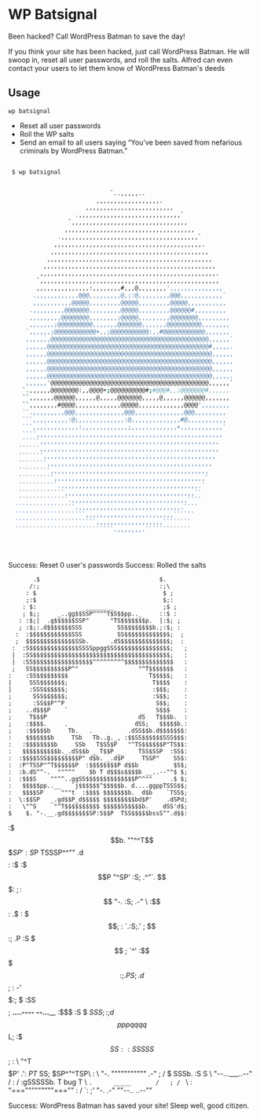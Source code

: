 # WP Batsignal

Been hacked? Call WordPress Batman to save the day!

If you think your site has been hacked, just call WordPress Batman.
He will swoop in, reset all user passwords, and roll the salts.
Alfred can even contact your users to let them know of WordPress Batman's deeds

## Usage

`wp batsignal`

* Reset all user passwords
* Roll the WP salts
* Send an email to all users saying “You've been saved from nefarious criminals by WordPress Batman.”

```bash

 $ wp batsignal


                             `..,,,,,..
                         ,,,,,,,,,,,,,,,,,,.
                      ,,,,,,,,,,,,,,,,,,,,,,,,,
                   .,,,,,,,,,,,,,,,,,,,,,,,,,,,,,`
                 `,,,,,,,,,,,,,,,,,,,,,,,,,,,,,,,,,
                ,,,,,,,,,,,,,,,,,,,,,,,,,,,,,,,,,,,,,
              .,,,,,,,,,,,,,,,,,,,,,,,,,,,,,,,,,,,,,,,`
             ,,,,,,,,,,,,,,,,,,,,,,,,,,,,,,,,,,,,,,,,,,.
            ,,,,,,,,,,,,,,,,,,,,,,,,,,,,,,,,,,,,,,,,,,,,,
           ,,,,,,,,,,,,,,,,,,,,,,,,,,,,,,,,,,,,,,,,,,,,,,,
          ,,,,,,,,,,,,,,,,,,,,,,,,,,,,,,,,,,,,,,,,,,,,,,,,,
         ,,,,,,,,,,,,,,,,,,,,,,,,,,,,,,,,,,,,,,,,,,,,,,,,,,.
        `,,,,,,,,,,,,,,,,,,,,,,,,,,,,,,,,,,,,,,,,,,,,,,,,,,,
        ,,,,,,,,,,,,,,,:,,,,,,,,#,,,@,,,,,,,,',,,,,,,,,,,,,,,
       .,,,,,,,,,,,,@@@,,,,,,,,,@,;:@,,,,,,,,,@@@,,,,,,,,,,,,`
       ,,,,,,,,,,,@@@@@,,,,,,,,,@@@@@,,,,,,,,,@@@@@,,,,,,,,,,,
      .,,,,,,,,,@@@@@@@,,,,,,,,,@@@@@,,,,,,,,,@@@@@@#,,,,,,,,,
      ,,,,,,,,,@@@@@@@@,,,,,,,,;@@@@@,,,,,,,,,@@@@@@@@,,,,,,,,,
      ,,,,,,,;@@@@@@@@@@,,,,,,,@@@@@@@,,,,,,,@@@@@@@@@@,,,,,,,,
     `,,,,,,;@@@@@@@@@@@@+,,;@@@@@@@@@@@:,,#@@@@@@@@@@@@,,,,,,,
     ,,,,,,,@@@@@@@@@@@@@@@@@@@@@@@@@@@@@@@@@@@@@@@@@@@@@,,,,,,`
     ,,,,,,@@@@@@@@@@@@@@@@@@@@@@@@@@@@@@@@@@@@@@@@@@@@@@#,,,,,.
     ,,,,,,@@@@@@@@@@@@@@@@@@@@@@@@@@@@@@@@@@@@@@@@@@@@@@@,,,,,,
     ,,,,,,@@@@@@@@@@@@@@@@@@@@@@@@@@@@@@@@@@@@@@@@@@@@@@@,,,,,,
     ,,,,,,@@@@@@@@@@@@@@@@@@@@@@@@@@@@@@@@@@@@@@@@@@@@@@@,,,,,,
     ,,,,,,@@@@@@@@@@@@@@@@@@@@@@@@@@@@@@@@@@@@@@@@@@@@@@@,,,,,.
     ,,,,,,'@@@@@@@@@@@@@@@@@@@@@@@@@@@@@@@@@@@@@@@@@@@@@,,,,,,`
    `.,,,,,,@@@@@@@@:,,@@@@+;@@@@@@@@@@#;#@@@#,,;@@@@@@@#,,,,,,
    ``,,,,,,,@@@@@@,,,,,,@,,,,,@@@@@@@,,,,,@,,,,,,@@@@@@,,,,,,,
    ``,,,,,,,,#@@@@,,,,,,,,,,,,,@@@@@,,,,,,,,,,,,,@@@@',,,,,,,,
    ``.,,,,,,,,,@@@,,,,,,,,,,,,,,@@@,,,,,,,,,,,,,,@@@,,,,,,,,,
    ```,,,,,,,,,,:@;,,,,,,,,,,,,,:@,,,,,,,,,,,,,,#@,,,,,,,,,,,
    ```,,,,,,,,,,,,,:,,,,,,,,,,,,,;,,,,,,,,,,,,,+,,,,,,,,,,,,`
    ````,,,,,,,,,,,,,,,,,,,,,,,,,,,,,,,,,,,,,,,,,,,,,,,,,,,,,
    `````,,,,,,,,,,,,,,,,,,,,,,,,,,,,,,,,,,,,,,,,,,,,,,,,,,,
   ``````,,,,,,,,,,,,,,,,,,,,,,,,,,,,,,,,,,,,,,,,,,,,,,,,,,,
   ```````,,,,,,,,,,,,,,,,,,,,,,,,,,,,,,,,,,,,,,,,,,,,,,,,,
   ````````,,,,,,,,,,,,,,,,,,,,,,,,,,,,,,,,,,,,,,,,,,,,,,,
   `````````,,,,,,,,,,,,,,,,,,,,,,,,,,,,,,,,,,,,,,,,,,,,,
   ``````````,,,,,,,,,,,,,,,,,,,,,,,,,,,,,,,,,,,,,,,,,,,`
   ```````````.,,,,,,,,,,,,,,,,,,,,,,,,,,,,,,,,,,,,,,,.`
   `````````````,,,,,,,,,,,,,,,,,,,,,,,,,,,,,,,,,,,,,``
   ``````````````.,,,,,,,,,,,,,,,,,,,,,,,,,,,,,,,,,````
  `````````````````.,,,,,,,,,,,,,,,,,,,,,,,,,,,,,.````
  ````````````````````,,,,,,,,,,,,,,,,,,,,,,,,,``````
  ```````````````````````,,,,,,,,,,,,,,,,,,,````````
  ````````````````````````````.,,,,,,,.`````````````
  `````````````````````````````````````````````````
  ````````````````````````````````````````````````
  ````````````````````````````````````````````````
  ```````````````````````````````````````````````
 ```````````````````````````````````````````````
 ``````````````````````````````````````````````
 ``````````````````````````````````````````````




Success: Reset 0 user's passwords
Success: Rolled the salts

           .$                                  $.
          /:;                                  :;\
         : $                                    $ ;
         ;:$                                    $;:
        : $:              ________              ;$ ;
        ; $;;     _..gg$$SSP^^^^T$S$$pp.._     ::$ :
       : :$;|  .g$$$$$$SSP"      "TS$$$$$$$p.  |:$; ;
       ; :$;:.d$$$$$$$SSS          SS$$$$$$$$b.;:$; :
      :  :$$$$$$$$$$$$SSS          SS$$$$$$$$$$$$$;  ;
      ;  $$$$$$$$$$$$$$SSb.      .dS$$$$$$$$$$$$$$;  :
     :  :S$$$$$$$$$$$$$$SSSSppggSSS$$$$$$$$$$$$$$$;   ;
     |  :SS$$$$$$$$$$$$$$$$$$$$$$$$$$$$$$$$$$$$$$$;   :
     |  :SS$$$$$$$$$$$$$$$$$^^^^^^^^^$$$$$$$$$$$$$$   :
     ;   SS$$$$$$$$$$P^"                 "^T$$$$$$$   :
    :    :SS$$$$$$$$$                       T$$$$$;   :
    |     SSS$$$$$$$;                        T$$$$    :
    |     :SSS$$$$$$;                        :$$$;    :
    ;      SSS$$$$$$;                        :S$$;    :
    ;      :SS$$P"^P                          S$$;    :
    ;    ..d$$$P    `                         S$$$    :
    ;     T$$$P                          dS   T$$$b.  :
    ;    :$$$$.     .                   dSS;   $$$$$b.:
    ;    :$$$$$b     Tb.   .          .dSS$$b.d$$$$$$$:
    :    $$$$$$$b     TSb   Tb..g._, :$$SS$$$$$$SSS$$$:
    :   :$$$$$$$$b     SSb   T$SS$P   "^TS$$$$$$P"TS$$:
    :   $$$$$$$$$$b._.dS$$b _ T$$P _     TSS$SSP  :SS$:
    :  :$$$$SSS$$$$$$$$$P" d$b. _.d$P     TSSP"    SS$:
    :  :P"TSSP"^T$$$$$$P  :$$$$$$$$P d$$b          $S$;
    :  :b.dS^^-.  ""^^"    $b T d$$$s$$$$b __..--""$ $;
    :  :$$$S    ""^^..ggSS$$$$$$$$$$$$$$P^^""     .$ $;
    :   $$$$$pp..__   `j$$$$$$^$$$$$b. d....ggppTSSS$$;
    :   $$$$SP     """t  :$$$$ $$$$$$$b.  d$b    `TSS$;
    :  \:$$SP   _.gd$$P_d$$$$$ $$$$$$$$$bd$P'    .dSPd;
    :   \"^S     "^T$$$$$$$$$$ $$$$$SS$$$$b.    dSS'd$;
    $    $. "-.__.gd$$$$$$$SP:S$$P  TSS$$$$$bssS^".d$$:
   :$    $$b.   ""^^T$$$$SP' :S$P    TSSSP^^""  .d$$$$:
   :$   :$$$P        "^SP'   :S;     .^"`.     $$$$$$$:
   $;   :$$$            "-.  :S;  .-"     \    :$$$$$$:
  .$ :  $$$;   :           `.:S;.'         ;    $$$$$$:;
 .P :S  $$$    ;             `^'                :$$$$$:;
.P  S;.d$$;   :               -'                 $$$$$:;
$  :SS$$$$    ;     __....----  --...____        :$$$ :S
$  $SSS$$;    :  ; d$$$$$$$pppqqqq$$$$$$L;       :$$$ SS
: :SSSSS$$     ; : \ "^T$$$$$$$$$$$$$P' .':      $PT$ SS;
 $SP^"^TSP\    :  \ "-.  """"""""""" .-"  ;     /   $ SSSb.
 :S     S  \           "--...___..--"    /  :  /    :gSSSSSb.
  T bug T   \       `.      _____       /   ; /
   `         \ :      "==="""""""""===""   : /
              `:                           ;'
                "-.                     .-"
                   ""--..         ..--""


Success: WordPress Batman has saved your site! Sleep well, good citizen.

```